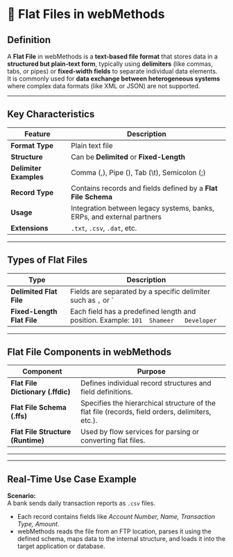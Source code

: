 # 🧾 Flat Files in webMethods

## **Definition**
A **Flat File** in webMethods is a **text-based file format** that stores data in a **structured but plain-text form**, typically using **delimiters** (like commas, tabs, or pipes) or **fixed-width fields** to separate individual data elements.  
It is commonly used for **data exchange between heterogeneous systems** where complex data formats (like XML or JSON) are not supported.

---

## **Key Characteristics**
| Feature | Description |
|----------|--------------|
| **Format Type** | Plain text file |
| **Structure** | Can be **Delimited** or **Fixed-Length** |
| **Delimiter Examples** | Comma (,), Pipe (), Tab (\t), Semicolon (;) |
| **Record Type** | Contains records and fields defined by a **Flat File Schema** |
| **Usage** | Integration between legacy systems, banks, ERPs, and external partners |
| **Extensions** | `.txt`, `.csv`, `.dat`, etc. |

---

## **Types of Flat Files**
| Type | Description |
|------|--------------|
| **Delimited Flat File** | Fields are separated by a specific delimiter such as `,` or `|`. Example: `101|Shameer|Developer` |
| **Fixed-Length Flat File** | Each field has a predefined length and position. Example: `101  Shameer   Developer` |

---

## **Flat File Components in webMethods**
| Component | Purpose |
|------------|----------|
| **Flat File Dictionary (.ffdic)** | Defines individual record structures and field definitions. |
| **Flat File Schema (.ffs)** | Specifies the hierarchical structure of the flat file (records, field orders, delimiters, etc.). |
| **Flat File Structure (Runtime)** | Used by flow services for parsing or converting flat files. |

---
---

## **Real-Time Use Case Example**
**Scenario:**  
A bank sends daily transaction reports as `.csv` files.  
- Each record contains fields like *Account Number, Name, Transaction Type, Amount*.  
- webMethods reads the file from an FTP location, parses it using the defined schema, maps data to the internal structure, and loads it into the target application or database.
